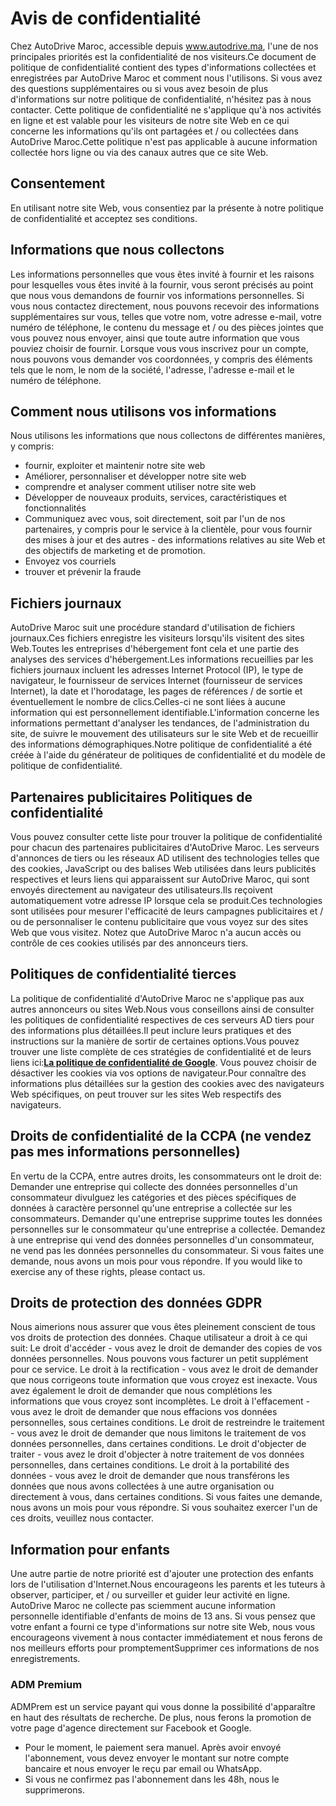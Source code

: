 # Avis de confidentialité

Chez AutoDrive Maroc, accessible depuis www.autodrive.ma, l'une de nos principales priorités est la confidentialité de nos visiteurs.Ce document de politique de confidentialité contient des types d'informations collectées et enregistrées par AutoDrive Maroc et comment nous l'utilisons.
Si vous avez des questions supplémentaires ou si vous avez besoin de plus d'informations sur notre politique de confidentialité, n'hésitez pas à nous contacter.
Cette politique de confidentialité ne s'applique qu'à nos activités en ligne et est valable pour les visiteurs de notre site Web en ce qui concerne les informations qu'ils ont partagées et / ou collectées dans AutoDrive Maroc.Cette politique n'est pas applicable à aucune information collectée hors ligne ou via des canaux autres que ce site Web.

## Consentement

En utilisant notre site Web, vous consentiez par la présente à notre politique de confidentialité et acceptez ses conditions.

## Informations que nous collectons

Les informations personnelles que vous êtes invité à fournir et les raisons pour lesquelles vous êtes invité à la fournir, vous seront précisés au point que nous vous demandons de fournir vos informations personnelles.
Si vous nous contactez directement, nous pouvons recevoir des informations supplémentaires sur vous, telles que votre nom, votre adresse e-mail, votre numéro de téléphone, le contenu du message et / ou des pièces jointes que vous pouvez nous envoyer, ainsi que toute autre information que vous pouviez choisir de fournir.
Lorsque vous vous inscrivez pour un compte, nous pouvons vous demander vos coordonnées, y compris des éléments tels que le nom, le nom de la société, l'adresse, l'adresse e-mail et le numéro de téléphone.

## Comment nous utilisons vos informations

Nous utilisons les informations que nous collectons de différentes manières, y compris:

-   fournir, exploiter et maintenir notre site web
-   Améliorer, personnaliser et développer notre site web
-   comprendre et analyser comment utiliser notre site web
-   Développer de nouveaux produits, services, caractéristiques et fonctionnalités
-   Communiquez avec vous, soit directement, soit par l'un de nos partenaires, y compris pour le service à la clientèle, pour vous fournir des mises à jour et des autres - des informations relatives au site Web et des objectifs de marketing et de promotion.
-   Envoyez vos courriels
-   trouver et prévenir la fraude

## Fichiers journaux

AutoDrive Maroc suit une procédure standard d'utilisation de fichiers journaux.Ces fichiers enregistre les visiteurs lorsqu'ils visitent des sites Web.Toutes les entreprises d'hébergement font cela et une partie des analyses des services d'hébergement.Les informations recueillies par les fichiers journaux incluent les adresses Internet Protocol (IP), le type de navigateur, le fournisseur de services Internet (fournisseur de services Internet), la date et l'horodatage, les pages de références / de sortie et éventuellement le nombre de clics.Celles-ci ne sont liées à aucune information qui est personnellement identifiable.L'information concerne les informations permettant d'analyser les tendances, de l'administration du site, de suivre le mouvement des utilisateurs sur le site Web et de recueillir des informations démographiques.Notre politique de confidentialité a été créée à l'aide du générateur de politiques de confidentialité et du modèle de politique de confidentialité.

## Partenaires publicitaires Politiques de confidentialité

Vous pouvez consulter cette liste pour trouver la politique de confidentialité pour chacun des partenaires publicitaires d'AutoDrive Maroc.
Les serveurs d'annonces de tiers ou les réseaux AD utilisent des technologies telles que des cookies, JavaScript ou des balises Web utilisées dans leurs publicités respectives et leurs liens qui apparaissent sur AutoDrive Maroc, qui sont envoyés directement au navigateur des utilisateurs.Ils reçoivent automatiquement votre adresse IP lorsque cela se produit.Ces technologies sont utilisées pour mesurer l'efficacité de leurs campagnes publicitaires et / ou de personnaliser le contenu publicitaire que vous voyez sur des sites Web que vous visitez.
Notez que AutoDrive Maroc n'a aucun accès ou contrôle de ces cookies utilisés par des annonceurs tiers.

## Politiques de confidentialité tierces

La politique de confidentialité d'AutoDrive Maroc ne s'applique pas aux autres annonceurs ou sites Web.Nous vous conseillons ainsi de consulter les politiques de confidentialité respectives de ces serveurs AD tiers pour des informations plus détaillées.Il peut inclure leurs pratiques et des instructions sur la manière de sortir de certaines options.Vous pouvez trouver une liste complète de ces stratégies de confidentialité et de leurs liens ici:**[La politique de confidentialité de Google]("https://policies.google.com/privacy?hl=fr-FR")**.
Vous pouvez choisir de désactiver les cookies via vos options de navigateur.Pour connaître des informations plus détaillées sur la gestion des cookies avec des navigateurs Web spécifiques, on peut trouver sur les sites Web respectifs des navigateurs.

## Droits de confidentialité de la CCPA (ne vendez pas mes informations personnelles)

En vertu de la CCPA, entre autres droits, les consommateurs ont le droit de:
Demander une entreprise qui collecte des données personnelles d'un consommateur divulguez les catégories et des pièces spécifiques de données à caractère personnel qu'une entreprise a collectée sur les consommateurs.
Demander qu'une entreprise supprime toutes les données personnelles sur le consommateur qu'une entreprise a collectée.
Demandez à une entreprise qui vend des données personnelles d'un consommateur, ne vend pas les données personnelles du consommateur.
Si vous faites une demande, nous avons un mois pour vous répondre. If you would like to exercise any of these rights, please contact us.

## Droits de protection des données GDPR

Nous aimerions nous assurer que vous êtes pleinement conscient de tous vos droits de protection des données. Chaque utilisateur a droit à ce qui suit:
Le droit d'accéder - vous avez le droit de demander des copies de vos données personnelles. Nous pouvons vous facturer un petit supplément pour ce service.
Le droit à la rectification - vous avez le droit de demander que nous corrigeons toute information que vous croyez est inexacte. Vous avez également le droit de demander que nous complétions les informations que vous croyez sont incomplètes.
Le droit à l'effacement - vous avez le droit de demander que nous effacions vos données personnelles, sous certaines conditions.
Le droit de restreindre le traitement - vous avez le droit de demander que nous limitons le traitement de vos données personnelles, dans certaines conditions.
Le droit d'objecter de traiter - vous avez le droit d'objecter à notre traitement de vos données personnelles, dans certaines conditions.
Le droit à la portabilité des données - vous avez le droit de demander que nous transférons les données que nous avons collectées à une autre organisation ou directement à vous, dans certaines conditions.
Si vous faites une demande, nous avons un mois pour vous répondre. Si vous souhaitez exercer l'un de ces droits, veuillez nous contacter.

## Information pour enfants

Une autre partie de notre priorité est d'ajouter une protection des enfants lors de l'utilisation d'Internet.Nous encourageons les parents et les tuteurs à observer, participer, et / ou surveiller et guider leur activité en ligne.
AutoDrive Maroc ne collecte pas sciemment aucune information personnelle identifiable d'enfants de moins de 13 ans. Si vous pensez que votre enfant a fourni ce type d'informations sur notre site Web, nous vous encourageons vivement à nous contacter immédiatement et nous ferons de nos meilleurs efforts pour promptementSupprimer ces informations de nos enregistrements.

### ADM Premium

ADMPrem est un service payant qui vous donne la possibilité d'apparaître en haut des résultats de recherche. De plus, nous ferons la promotion de votre page d'agence directement sur Facebook et Google.

-   Pour le moment, le paiement sera manuel. Après avoir envoyé l'abonnement, vous devez envoyer le montant sur notre compte bancaire et nous envoyer le reçu par email ou WhatsApp.
-   Si vous ne confirmez pas l'abonnement dans les 48h, nous le supprimerons.
